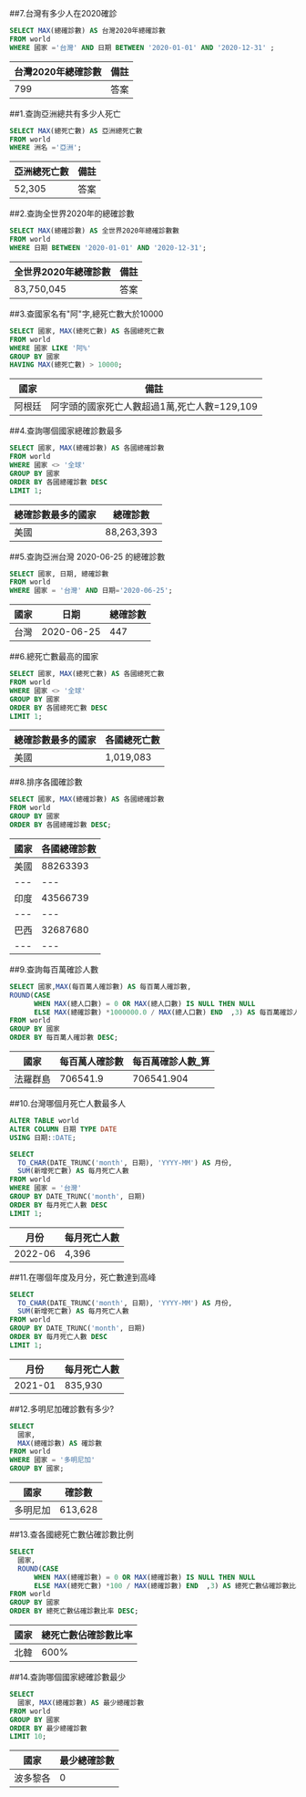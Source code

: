 ##7.台灣有多少人在2020確診

```sql
SELECT MAX(總確診數) AS 台灣2020年總確診數
FROM world
WHERE 國家 ='台灣' AND 日期 BETWEEN '2020-01-01' AND '2020-12-31' ;
```
| 台灣2020年總確診數 | 備註 |
| --- | --- |
| 799 |答案 |

##1.查詢亞洲總共有多少人死亡
```sql
SELECT MAX(總死亡數) AS 亞洲總死亡數
FROM world
WHERE 洲名 ='亞洲';
```
| 亞洲總死亡數 | 備註 |
| --- | --- |
| 52,305 |答案 |

##2.查詢全世界2020年的總確診數
```sql
SELECT MAX(總確診數) AS 全世界2020年總確診數數
FROM world
WHERE 日期 BETWEEN '2020-01-01' AND '2020-12-31';
```
| 全世界2020年總確診數 | 備註 |
| --- | --- |
| 83,750,045 |答案 |

##3.查國家名有"阿"字,總死亡數大於10000

```sql
SELECT 國家, MAX(總死亡數) AS 各國總死亡數
FROM world
WHERE 國家 LIKE '阿%'
GROUP BY 國家
HAVING MAX(總死亡數) > 10000;
```

| 國家 | 備註 |
| --- | --- |
| 阿根廷 | 阿字頭的國家死亡人數超過1萬,死亡人數=129,109 |

##4.查詢哪個國家總確診數最多

```sql
SELECT 國家, MAX(總確診數) AS 各國總確診數
FROM world
WHERE 國家 <> '全球'
GROUP BY 國家
ORDER BY 各國總確診數 DESC
LIMIT 1;
```
| 總確診數最多的國家 | 總確診數 |
| --- | --- |
| 美國 | 88,263,393 |

##5.查詢亞洲台灣 2020-06-25 的總確診數

```sql
SELECT 國家, 日期, 總確診數
FROM world
WHERE 國家 = '台灣' AND 日期='2020-06-25';
```

| 國家 |日期 | 總確診數 |
| --- | --- | --- |
| 台灣 | 2020-06-25 | 447 |

##6.總死亡數最高的國家
```sql
SELECT 國家, MAX(總死亡數) AS 各國總死亡數
FROM world
WHERE 國家 <> '全球'
GROUP BY 國家
ORDER BY 各國總死亡數 DESC
LIMIT 1;
```
| 總確診數最多的國家 | 各國總死亡數 |
| --- | --- |
| 美國 | 1,019,083 |

##8.排序各國確診數

```sql
SELECT 國家, MAX(總確診數) AS 各國總確診數
FROM world
GROUP BY 國家
ORDER BY 各國總確診數 DESC;
```
| 國家 | 各國總確診數 |
| --- | --- |
| 美國 |  88263393 |
| --- | --- |
| 印度 |  43566739 |
| --- | --- |
| 巴西 |  32687680 |
| --- | --- |

##9.查詢每百萬確診人數

```sql
SELECT 國家,MAX(每百萬人確診數) AS 每百萬人確診數,
ROUND(CASE 
      WHEN MAX(總人口數) = 0 OR MAX(總人口數) IS NULL THEN NULL
      ELSE MAX(總確診數) *1000000.0 / MAX(總人口數) END  ,3) AS 每百萬確診人數_算
FROM world
GROUP BY 國家
ORDER BY 每百萬人確診數 DESC;
```

| 國家 |每百萬人確診數 | 每百萬確診人數_算 |
| --- | --- | --- |
| 法羅群島 | 706541.9 | 706541.904 |

##10.台灣哪個月死亡人數最多人

```sql
ALTER TABLE world
ALTER COLUMN 日期 TYPE DATE
USING 日期::DATE;

SELECT 
  TO_CHAR(DATE_TRUNC('month', 日期), 'YYYY-MM') AS 月份,
  SUM(新增死亡數) AS 每月死亡人數
FROM world
WHERE 國家 = '台灣'
GROUP BY DATE_TRUNC('month', 日期)
ORDER BY 每月死亡人數 DESC
LIMIT 1;
```
| 月份 |每月死亡人數 | 
| --- | --- |
| 2022-06 | 4,396 | 

##11.在哪個年度及月分，死亡數達到高峰

```sql
SELECT 
  TO_CHAR(DATE_TRUNC('month', 日期), 'YYYY-MM') AS 月份,
  SUM(新增死亡數) AS 每月死亡人數
FROM world
GROUP BY DATE_TRUNC('month', 日期)
ORDER BY 每月死亡人數 DESC
LIMIT 1;
```
| 月份 |每月死亡人數 | 
| --- | --- |
| 2021-01 | 835,930 | 

##12.多明尼加確診數有多少?

```sql
SELECT 
  國家,
  MAX(總確診數) AS 確診數
FROM world
WHERE 國家 = '多明尼加'
GROUP BY 國家;
```
| 國家 |確診數 | 
| --- | --- |
| 多明尼加 | 613,628 | 

##13.查各國總死亡數佔確診數比例

```sql
SELECT 
  國家,
  ROUND(CASE 
      WHEN MAX(總確診數) = 0 OR MAX(總確診數) IS NULL THEN NULL
      ELSE MAX(總死亡數) *100 / MAX(總確診數) END  ,3) AS 總死亡數佔確診數比率
FROM world
GROUP BY 國家
ORDER BY 總死亡數佔確診數比率 DESC;
```
| 國家 |總死亡數佔確診數比率 | 
| --- | --- |
| 北韓 | 600% | 

##14.查詢哪個國家總確診數最少

```sql
SELECT 
  國家, MAX(總確診數) AS 最少總確診數
FROM world
GROUP BY 國家
ORDER BY 最少總確診數
LIMIT 10;
 ```
| 國家 |最少總確診數 | 
| --- | --- |
| 波多黎各 | 0 | 
